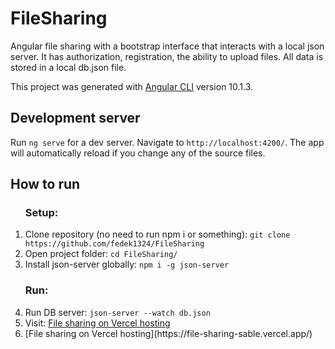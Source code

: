 # FileSharing
<p>Angular file sharing with a bootstrap interface that interacts with a local json server. It has authorization, registration, the ability to upload files. All data is stored in a local db.json file.</p>

This project was generated with [Angular CLI](https://github.com/angular/angular-cli) version 10.1.3.

## Development server

Run `ng serve` for a dev server. Navigate to `http://localhost:4200/`. The app will automatically reload if you change any of the source files.

## How to run

<ol>
  <h3>Setup:</h3>
  <li>Clone repository (no need to run npm i or something): <code>git clone https://github.com/fedek1324/FileSharing</code></li>
  <li>Open project folder: <code>cd FileSharing/</code></li>
  <li>Install json-server globally: <code>npm i -g json-server</code></li>
  <h3>Run:</h3>
  <li>Run DB server: <code>json-server --watch db.json</code></li>
  <li>Visit: <a href="https://file-sharing-sable.vercel.app/" target="_blank">File sharing on Vercel hosting</a></li>
  <li>[File sharing on Vercel hosting](https://file-sharing-sable.vercel.app/)</li>
</ol>
